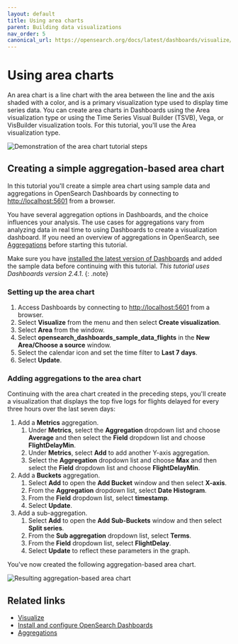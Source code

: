 ```yaml
---
layout: default
title: Using area charts
parent: Building data visualizations
nav_order: 5
canonical_url: https://opensearch.org/docs/latest/dashboards/visualize/area/
---
```


# Using area charts

An area chart is a line chart with the area between the line and the axis shaded with a color, and is a primary visualization type used to display time series data. You can create area charts in Dashboards using the Area visualization type or using the Time Series Visual Builder (TSVB), Vega, or VisBuilder visualization tools. For this tutorial, you'll use the Area visualization type.

![Demonstration of the area chart tutorial steps]({{site.url}}{{site.baseurl}}/images/area-tutorial.gif)

## Creating a simple aggregation-based area chart

In this tutorial you'll create a simple area chart using sample data and aggregations in OpenSearch Dashboards by connecting to [http://localhost:5601](http://localhost:5601) from a browser.

You have several aggregation options in Dashboards, and the choice influences your analysis. The use cases for aggregations vary from analyzing data in real time to using Dashboards to create a visualization dashboard. If you need an overview of aggregations in OpenSearch, see [Aggregations]({{site.url}}{{site.baseurl}}/opensearch/aggregations/) before starting this tutorial.

Make sure you have [installed the latest version of Dashboards](https://opensearch.org/docs/latest/install-and-configure/install-dashboards/index/) and added the sample data before continuing with this tutorial. _This tutorial uses Dashboards version 2.4.1_.
{: .note}

### Setting up the area chart

1. Access Dashboards by connecting to [http://localhost:5601](http://localhost:5601) from a browser.
1. Select **Visualize** from the menu and then select **Create visualization**.
1. Select **Area** from the window.
1. Select **opensearch_dashboards_sample_data_flights** in the **New Area/Choose a source** window.
1. Select the calendar icon and set the time filter to **Last 7 days**.
1. Select **Update**.

### Adding aggregations to the area chart

Continuing with the area chart created in the preceding steps, you'll create a visualization that displays the top five logs for flights delayed for every three hours over the last seven days:

1. Add a **Metrics** aggregation.
   1. Under **Metrics**, select the **Aggregation** dropdown list and choose **Average** and then select the **Field** dropdown list and choose **FlightDelayMin**.
   1. Under **Metrics**, select **Add** to add another Y-axis aggregation. 
   1. Select the **Aggregation** dropdown list and choose **Max** and then select the **Field** dropdown list and choose **FlightDelayMin**.
1. Add a **Buckets** aggregation.
   1. Select **Add** to open the **Add Bucket** window and then select **X-axis**.
   2. From the **Aggregation** dropdown list, select **Date Histogram**. 
   3. From the **Field** dropdown list, select **timestamp**. 
   4. Select **Update**. 
2. Add a sub-aggregation.
   1. Select **Add** to open the **Add Sub-Buckets** window and then select **Split series**.
   2. From the **Sub aggregation** dropdown list, select **Terms**.
   3. From the **Field** dropdown list, select **FlightDelay**.
   4. Select **Update** to reflect these parameters in the graph.  

You've now created the following aggregation-based area chart.

![Resulting aggregation-based area chart]({{site.url}}{{site.baseurl}}/images/area-aggregation-tutorial.png)

## Related links

- [Visualize]({{site.url}}{{site.baseurl}}/dashboards/visualize/viz-index/)
- [Install and configure OpenSearch Dashboards]({{site.url}}{{site.baseurl}}/install-and-configure/install-dashboards/index/)
- [Aggregations]({{site.url}}{{site.baseurl}}/opensearch/aggregations/)
